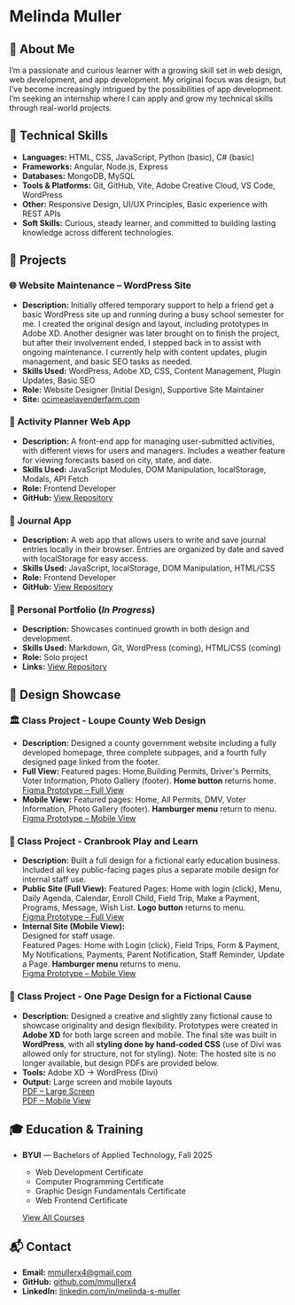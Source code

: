 # Melinda Muller

## 👋 About Me

I’m a passionate and curious learner with a growing skill set in web design, web development, and app development. My original focus was design, but I’ve become increasingly intrigued by the possibilities of app development. I’m seeking an internship where I can apply and grow my technical skills through real-world projects.

## 🔧 Technical Skills

- **Languages:** HTML, CSS, JavaScript, Python (basic), C# (basic)
- **Frameworks:** Angular, Node.js, Express
- **Databases:** MongoDB, MySQL
- **Tools & Platforms:** Git, GitHub, Vite, Adobe Creative Cloud, VS Code, WordPress
- **Other:**  Responsive Design, UI/UX Principles, Basic experience with REST APIs
- **Soft Skills:** Curious, steady learner, and committed to building lasting knowledge across different technologies.


## 🚀 Projects

### 🌐 Website Maintenance – WordPress Site

- **Description:** Initially offered temporary support to help a friend get a basic WordPress site up and running during a busy school semester for me. I created the original design and layout, including prototypes in Adobe XD. Another designer was later brought on to finish the project, but after their involvement ended, I stepped back in to assist with ongoing maintenance. I currently help with content updates, plugin management, and basic SEO tasks as needed.
- **Skills Used:** WordPress, Adobe XD, CSS, Content Management, Plugin Updates, Basic SEO
- **Role:** Website Designer (Initial Design), Supportive Site Maintainer
- **Site:** [ocimeaelavenderfarm.com](https://ocimeaelavenderfarm.com/)

### 📝 Activity Planner Web App

- **Description:** A front-end app for managing user-submitted activities, with different views for users and managers. Includes a weather feature for viewing forecasts based on city, state, and date.
- **Skills Used:** JavaScript Modules, DOM Manipulation, localStorage, Modals, API Fetch
- **Role:** Frontend Developer
- **GitHub:** [View Repository](https://github.com/mmullerx4/vacationPlanner)

### 📓 Journal App

-  **Description:** A web app that allows users to write and save journal entries locally in their browser. Entries are organized by date and saved with localStorage for easy access.
- **Skills Used:** JavaScript, localStorage, DOM Manipulation, HTML/CSS
- **Role:** Frontend Developer
- **GitHub:** [View Repository](https://github.com/mmullerx4/WAJ) 

### 💼 Personal Portfolio (_In Progress_)

- **Description:** Showcases continued growth in both design and development.
- **Skills Used:** Markdown, Git, WordPress (coming), HTML/CSS (coming)
- **Role:** Solo project
- **Links:** [View Repository](https://github.com/mmullerx4/portfolio)

## 🎨 Design Showcase

### 🏛️ Class Project - Loupe County Web Design

- **Description:** Designed a county government website including a fully developed homepage, three complete subpages, and a fourth fully designed page linked from the footer.
- **Full View:**  Featured pages: Home,Building Permits, Driver's Permits, Voter Information, Photo Gallery (footer). **Home button** returns home.  
[Figma Prototype – Full View](https://www.figma.com/proto/plw3q1g9pg5lTNkfEct8cl/Loupe?node-id=88-171...)
- **Mobile View:**  Featured pages: Home, All Permits, DMV, Voter Information, Photo Gallery (footer). **Hamburger menu** return to menu.  
[Figma Prototype – Mobile View](https://www.figma.com/proto/plw3q1g9pg5lTNkfEct8cl/Loupe?node-id=87-141...)


### 🛝 Class Project - Cranbrook Play and Learn

- **Description:** Built a full design for a fictional early education business. Included all key public-facing pages plus a separate mobile design for internal staff use. 
- **Public Site (Full View):** 
Featured Pages: Home with login (click), Menu, Daily Agenda, Calendar, Enroll Child, Field Trip, Make a Payment, Programs, Message, Wish List. **Logo button** returns to menu.  
[Figma Prototype – Full View](https://www.figma.com/proto/nTus2VpDHemsmblO1hcABO/school-project-03?node-id=47-293&t=kAq4s5x3xfxUOMbb-1)  
- **Internal Site (Mobile View):**  
Designed for staff usage.  
Featured Pages: Home with Login (click), Field Trips, Form & Payment, My Notifications, Payments, Parent Notification, Staff Reminder, Update a Page. **Hamburger menu** returns to menu.  
[Figma Prototype – Mobile View](https://www.figma.com/proto/nTus2VpDHemsmblO1hcABO/school-project-03?node-id=2441-126&t=kAq4s5x3xfxUOMbb-1)

### 🌿 Class Project - One Page Design for a Fictional Cause

- **Description:** Designed a creative and slightly zany fictional cause to showcase originality and design flexibility. Prototypes were created in **Adobe XD** for both large screen and mobile. The final site was built in **WordPress**, with all **styling done by hand-coded CSS** (use of Divi was allowed only for structure, not for styling).
Note: The hosted site is no longer available, but design PDFs are provided below.
- **Tools:** Adobe XD → WordPress (Divi)  
- **Output:** Large screen and mobile layouts  
[PDF – Large Screen](assets/COMM310.Final.Large.pdf)  
[PDF – Mobile View](assets/COMM310.Final.Mobile.pdf)

## 🎓 Education & Training

- **BYUI** — Bachelors of Applied Technology, Fall 2025  
  - Web Development Certificate  
  - Computer Programming Certificate  
  - Graphic Design Fundamentals Certificate  
  - Web Frontend Certificate  

  [View All Courses](allCourses.md)



## 📬 Contact

- **Email:** [mmullerx4@gmail.com](mailto:mmullerx4@gmail.com)  
- **GitHub:** [github.com/mmullerx4](https://github.com/mmullerx4)  
- **LinkedIn:** [linkedin.com/in/melinda-s-muller](https://linkedin.com/in/melinda-s-muller)
  

